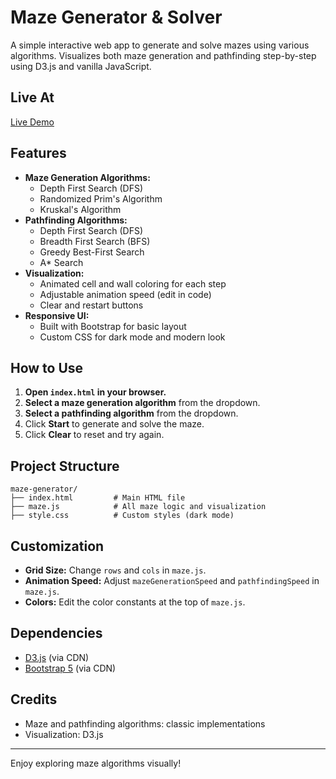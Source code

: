 # Maze Generator & Solver

A simple interactive web app to generate and solve mazes using various algorithms. Visualizes both maze generation and pathfinding step-by-step using D3.js and vanilla JavaScript.

## Live At
[Live Demo](https://GasadaSriHarini2006.github.io/PathFinder/)

## Features
- **Maze Generation Algorithms:**
  - Depth First Search (DFS)
  - Randomized Prim's Algorithm
  - Kruskal's Algorithm
- **Pathfinding Algorithms:**
  - Depth First Search (DFS)
  - Breadth First Search (BFS)
  - Greedy Best-First Search
  - A* Search
- **Visualization:**
  - Animated cell and wall coloring for each step
  - Adjustable animation speed (edit in code)
  - Clear and restart buttons
- **Responsive UI:**
  - Built with Bootstrap for basic layout
  - Custom CSS for dark mode and modern look

## How to Use
1. **Open `index.html` in your browser.**
2. **Select a maze generation algorithm** from the dropdown.
3. **Select a pathfinding algorithm** from the dropdown.
4. Click **Start** to generate and solve the maze.
5. Click **Clear** to reset and try again.

## Project Structure
```
maze-generator/
├── index.html         # Main HTML file
├── maze.js            # All maze logic and visualization
├── style.css          # Custom styles (dark mode)
```

## Customization
- **Grid Size:** Change `rows` and `cols` in `maze.js`.
- **Animation Speed:** Adjust `mazeGenerationSpeed` and `pathfindingSpeed` in `maze.js`.
- **Colors:** Edit the color constants at the top of `maze.js`.

## Dependencies
- [D3.js](https://d3js.org/) (via CDN)
- [Bootstrap 5](https://getbootstrap.com/) (via CDN)

## Credits
- Maze and pathfinding algorithms: classic implementations
- Visualization: D3.js

---
Enjoy exploring maze algorithms visually!
